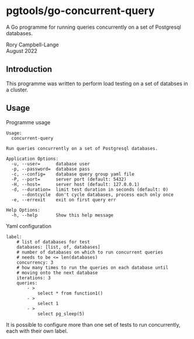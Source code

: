 # pgtools/go-concurrent-query

A Go programme for running queries concurrently on a set of Postgresql
databases.

Rory Campbell-Lange  
August 2022

## Introduction

This programme was written to perform load testing on a set of databses
in a cluster.

## Usage

Programme usage

    Usage:
      concurrent-query 

    Run queries concurrently on a set of Postgresql databases.

    Application Options:
      -u, --user=      database user
      -p, --password=  database pass
      -c, --config=    database query group yaml file
      -P, --port=      server port (default: 5432)
      -H, --host=      server host (default: 127.0.0.1)
      -d, --duration=  limit test duration in seconds (default: 0)
          --dontcycle  don't cycle databases, process each only once
      -e, --errexit    exit on first query err

    Help Options:
      -h, --help       Show this help message

Yaml configuration

    label:
        # list of databases for test
        databases: [list, of, databases]
        # number of databases on which to run concurrent queries
        # needs to be <= len(databases)
        concurrency: 3
        # how many times to run the queries on each database until
        # moving onto the next database
        iterations: 3
        queries:
            - >
                select * from function1()
            - >
                select 1
            - >
                select pg_sleep(5)

It is possible to configure more than one set of tests to run
concurrently, each with their own label.
